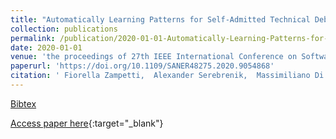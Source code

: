 ```yaml
---
title: "Automatically Learning Patterns for Self-Admitted Technical Debt Removal"
collection: publications
permalink: /publication/2020-01-01-Automatically-Learning-Patterns-for-Self-Admitted-Technical-Debt-Removal
date: 2020-01-01
venue: 'the proceedings of 27th IEEE International Conference on Software Analysis, Evolution and Reengineering, SANER 2020, London, ON, Canada, February 18-21, 2020'
paperurl: 'https://doi.org/10.1109/SANER48275.2020.9054868'
citation: ' Fiorella Zampetti,  Alexander Serebrenik,  Massimiliano Di Penta, &quot;Automatically Learning Patterns for Self-Admitted Technical Debt Removal.&quot; the proceedings of 27th IEEE International Conference on Software Analysis, Evolution and Reengineering, SANER 2020, London, ON, Canada, February 18-21, 2020, 2020.'
---
```

[Bibtex](https://dblp.org/rec/conf/wcre/ZampettiSP20.bib)

[Access paper here](https://doi.org/10.1109/SANER48275.2020.9054868){:target="_blank"}
